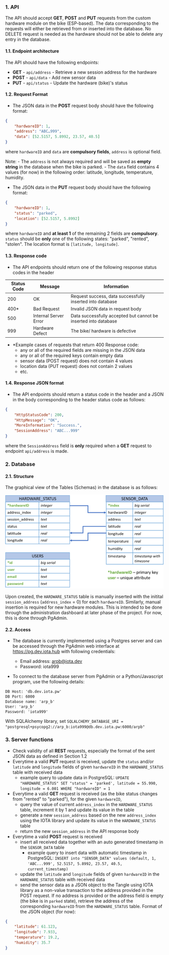 ### 1. API
The API should accept **GET**, **POST** and **PUT** requests from the custom hardware module on the bike (ESP-based). The data corresponding to the requests will either be retrieved from or inserted into the database. No DELETE request is needed as the hardware should not be able to delete any entry in the database.

#### 1.1. Endpoint architecture
The API should have the following endpoints:
- **GET** - `api/address` - Retrieve a new session address for the hardware
- **POST** - `api/data` - Add new sensor data
- **PUT** - `api/status` - Update the hardware (bike)'s status

#### 1.2. Request Format
- The JSON data in the **POST** request body should have the following format:
```json
{
    "hardwareID": 1,
    "address": "ABC…999",
    "data": [52.5157, 5.8992, 23.57, 40.5]
}
```
where `hardwareID` and `data` are **compulsory fields**, `address` is optional field. 

Note:
    - The `address` is not always required and will be saved as **empty string** in the database when the bike is parked. 
    - The `data` field contains 4 values (for now) in the following order: latitude, longitude, temperature, humidity.

- The JSON data in the **PUT** request body should have the following format:
```json
{
    "hardwareID": 1, 
    "status": "parked",
    "location": [52.5157, 5.8992]
}
```
where `hardwareID` and **at least 1** of the remaining 2 fields are **compulsory**. `status` should be **only** one of the following states: "parked", "rented", "stolen". The location format is `[latitude, longitude]`. 

#### 1.3. Response code
- The API endpoints should return one of the following response status codes in the header

Status Code | Message | Information
---------|----------|----------
200 | OK | Request success, data successfully inserted into database
400* | Bad Request | Invalid JSON data in request body 
500 | Internal Server Error | Data successfully accepted but cannot be inserted into database 
999 | Hardware Defect | The bike/ hardware is defective


- *Example cases of requests that return 400 Response code:
    - any or all of the required fields are missing in the JSON data
    - any or all of the required keys contain empty data
    - sensor data (POST request) does not contain 4 values
    - location data (PUT request) does not contain 2 values
    - etc.

#### 1.4. Response JSON format
- The API endpoints should return a status code in the header and a JSON in the body corresponding to the header status code as follows:
```json
{
    "HttpStatusCode": 200, 
    "HttpMessage": "OK", 
    "MoreInformation": "Success.",
    "SessionAddress": "ABC...999"
}
```
where the `SessionAddress` field is **only** required when a **GET** request to endpoint `api/address` is made.

### 2. Database

#### 2.1. Structure
The graphical view of the Tables (Schemas) in the database is as follows:

<img src = "../media/db_new.png" width="720px">

Upon created, the `HARDWARE_STATUS` table is manually inserted with the initital `session_address` (`address_index` = 0) for each `hardwareID`. Similarly, manual insertion is required for new hardware modules. This is intended to be done through the administration dashboard at later phase of the project. For now, this is done through PgAdmin.
#### 2.2. Access
- The database is currently implemented using a Postgres server and can be accessed through the PgAdmin web interface at https://pg.dev.iota.hub with following credentials:
    - Email address: arpb@iota.dev
    - Password: iota999

- To connect to the database server from PgAdmin or a Python/Javascript program, use the following details:
```shell
DB Host: 'db.dev.iota.pw'
DB Port: 6000
Database name: 'arp_b'
User: 'arp_b'
Password: 'iota999'
```
With SQLAlchemy library, set `SQLALCHEMY_DATABASE_URI = "postgresql+psycopg2://arp_b:iota999@db.dev.iota.pw:6000/arpb"`

### 3. Server functions
- Check validity of all **REST** requests, especially the format of the sent JSON data as defined in Section 1.2
- Everytime a valid **PUT** request is received, update the `status` and/or `latitude` and `longitude` fields of given `hardwareID` in the `HARDWARE_STATUS` table with received data
    - example query to update data in PostgreSQL: `UPDATE "HARDWARE_STATUS" SET "status" = 'parked', latitude = 55.990, longitude = 6.001 WHERE "hardwareID" = 1`
- Everytime a valid **GET** request is received (as the bike status changes from "rented" to "parked"), for the given `hardwareID`, 
    - query the value of current `address_index` in the `HARDWARE_STATUS` table, increment it by 1 and update its value in the table
    - generate a new `session_address` based on the new `address_index` using the IOTA library and update its value in the `HARDWARE_STATUS` table
    - return the new `session_address` in the API response body
- Everytime a valid **POST** request is received
    - insert all received data together with an auto generated timestamp in the `SENSOR_DATA` table
        - example query to insert data with automatic timestamp in PostgreSQL: `INSERT into "SENSOR_DATA" values (default, 1, 'ABC...999', 52.5157, 5.8992, 23.57, 40.5, current_timestamp)`
    - update the `latitude` and `longitude` fields of given `hardwareID` in the `HARDWARE_STATUS` table with received data
    - send the sensor data as a JSON object to the Tangle using IOTA library as a non-value transaction to the address provided in the POST request. If no address is provided or the address field is empty (the bike is in `parked` state), retrieve the address of the corresponding `hardwareID` from the `HARDWARE_STATUS` table. Format of the JSON object (for now):
```json
{
    "latitude": 61.123,
    "longitude": 7.933,
    "temperature": 19.2,
    "humidity": 35.7
}
```

